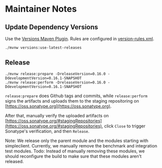 # Maintainer Notes

## Update Dependency Versions

Use the [Versions Maven Plugin](https://www.mojohaus.org/versions-maven-plugin/index.html). Rules are configured in [version-rules.xml](version-rules.xml).

```
./mvnw versions:use-latest-releases
```

## Release

```
./mvnw release:prepare -DreleaseVersion=0.16.0 -DdevelopmentVersion=0.16.1-SNAPSHOT
./mvnw release:perform -DreleaseVersion=0.16.0 -DdevelopmentVersion=0.16.1-SNAPSHOT
```

`release:prepare` does Github tags and commits, while `release:perform` signs the artifacts and uploads them to the staging repositoring on [https://oss.sonatype.org](https://oss.sonatype.org).

After that, manually verify the uploaded artifacts on [https://oss.sonatype.org/#stagingRepositories](https://oss.sonatype.org/#stagingRepositories), click `Close` to trigger Sonatype's verification, and then `Release`.

Note: We release only the parent module and the modules starting with simpleclient. Currently, we manually remove the benchmark and integration test modules. Todo: Instead of manually removing these modules, we should reconfigure the build to make sure that these modules aren't released.
